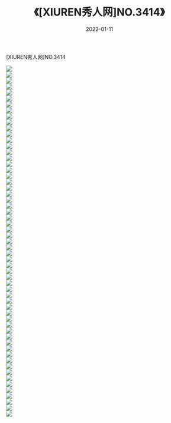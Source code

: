 ﻿---
layout: post
title:  《[XIUREN秀人网]NO.3414》
date:   2022-01-11
img: http://pic.660000.xyz/1:/秀人网/秀人网第04部分/[XIUREN秀人网]NO.3414/000.jpg
categories: [美女, 清纯, 唯美]
---

[XIUREN秀人网]NO.3414

 ![](http://pic.660000.xyz/1:/秀人网/秀人网第04部分/[XIUREN秀人网]NO.3414/001.jpg) <br>![](http://pic.660000.xyz/1:/秀人网/秀人网第04部分/[XIUREN秀人网]NO.3414/002.jpg) <br>![](http://pic.660000.xyz/1:/秀人网/秀人网第04部分/[XIUREN秀人网]NO.3414/003.jpg) <br>![](http://pic.660000.xyz/1:/秀人网/秀人网第04部分/[XIUREN秀人网]NO.3414/004.jpg) <br>![](http://pic.660000.xyz/1:/秀人网/秀人网第04部分/[XIUREN秀人网]NO.3414/005.jpg) <br>![](http://pic.660000.xyz/1:/秀人网/秀人网第04部分/[XIUREN秀人网]NO.3414/006.jpg) <br>![](http://pic.660000.xyz/1:/秀人网/秀人网第04部分/[XIUREN秀人网]NO.3414/007.jpg) <br>![](http://pic.660000.xyz/1:/秀人网/秀人网第04部分/[XIUREN秀人网]NO.3414/008.jpg) <br>![](http://pic.660000.xyz/1:/秀人网/秀人网第04部分/[XIUREN秀人网]NO.3414/009.jpg) <br>![](http://pic.660000.xyz/1:/秀人网/秀人网第04部分/[XIUREN秀人网]NO.3414/010.jpg) <br>![](http://pic.660000.xyz/1:/秀人网/秀人网第04部分/[XIUREN秀人网]NO.3414/011.jpg) <br>![](http://pic.660000.xyz/1:/秀人网/秀人网第04部分/[XIUREN秀人网]NO.3414/012.jpg) <br>![](http://pic.660000.xyz/1:/秀人网/秀人网第04部分/[XIUREN秀人网]NO.3414/013.jpg) <br>![](http://pic.660000.xyz/1:/秀人网/秀人网第04部分/[XIUREN秀人网]NO.3414/014.jpg) <br>![](http://pic.660000.xyz/1:/秀人网/秀人网第04部分/[XIUREN秀人网]NO.3414/015.jpg) <br>![](http://pic.660000.xyz/1:/秀人网/秀人网第04部分/[XIUREN秀人网]NO.3414/016.jpg) <br>![](http://pic.660000.xyz/1:/秀人网/秀人网第04部分/[XIUREN秀人网]NO.3414/017.jpg) <br>![](http://pic.660000.xyz/1:/秀人网/秀人网第04部分/[XIUREN秀人网]NO.3414/018.jpg) <br>![](http://pic.660000.xyz/1:/秀人网/秀人网第04部分/[XIUREN秀人网]NO.3414/019.jpg) <br>![](http://pic.660000.xyz/1:/秀人网/秀人网第04部分/[XIUREN秀人网]NO.3414/020.jpg) <br>![](http://pic.660000.xyz/1:/秀人网/秀人网第04部分/[XIUREN秀人网]NO.3414/021.jpg) <br>![](http://pic.660000.xyz/1:/秀人网/秀人网第04部分/[XIUREN秀人网]NO.3414/022.jpg) <br>![](http://pic.660000.xyz/1:/秀人网/秀人网第04部分/[XIUREN秀人网]NO.3414/023.jpg) <br>![](http://pic.660000.xyz/1:/秀人网/秀人网第04部分/[XIUREN秀人网]NO.3414/024.jpg) <br>![](http://pic.660000.xyz/1:/秀人网/秀人网第04部分/[XIUREN秀人网]NO.3414/025.jpg) <br>![](http://pic.660000.xyz/1:/秀人网/秀人网第04部分/[XIUREN秀人网]NO.3414/026.jpg) <br>![](http://pic.660000.xyz/1:/秀人网/秀人网第04部分/[XIUREN秀人网]NO.3414/027.jpg) <br>![](http://pic.660000.xyz/1:/秀人网/秀人网第04部分/[XIUREN秀人网]NO.3414/028.jpg) <br>![](http://pic.660000.xyz/1:/秀人网/秀人网第04部分/[XIUREN秀人网]NO.3414/029.jpg) <br>![](http://pic.660000.xyz/1:/秀人网/秀人网第04部分/[XIUREN秀人网]NO.3414/030.jpg) <br>![](http://pic.660000.xyz/1:/秀人网/秀人网第04部分/[XIUREN秀人网]NO.3414/031.jpg) <br>![](http://pic.660000.xyz/1:/秀人网/秀人网第04部分/[XIUREN秀人网]NO.3414/032.jpg) <br>![](http://pic.660000.xyz/1:/秀人网/秀人网第04部分/[XIUREN秀人网]NO.3414/033.jpg) <br>![](http://pic.660000.xyz/1:/秀人网/秀人网第04部分/[XIUREN秀人网]NO.3414/034.jpg) <br>![](http://pic.660000.xyz/1:/秀人网/秀人网第04部分/[XIUREN秀人网]NO.3414/035.jpg) <br>![](http://pic.660000.xyz/1:/秀人网/秀人网第04部分/[XIUREN秀人网]NO.3414/036.jpg) <br>![](http://pic.660000.xyz/1:/秀人网/秀人网第04部分/[XIUREN秀人网]NO.3414/037.jpg) <br>![](http://pic.660000.xyz/1:/秀人网/秀人网第04部分/[XIUREN秀人网]NO.3414/038.jpg) <br>![](http://pic.660000.xyz/1:/秀人网/秀人网第04部分/[XIUREN秀人网]NO.3414/039.jpg) <br>![](http://pic.660000.xyz/1:/秀人网/秀人网第04部分/[XIUREN秀人网]NO.3414/040.jpg) <br>![](http://pic.660000.xyz/1:/秀人网/秀人网第04部分/[XIUREN秀人网]NO.3414/041.jpg) <br>![](http://pic.660000.xyz/1:/秀人网/秀人网第04部分/[XIUREN秀人网]NO.3414/042.jpg) <br>![](http://pic.660000.xyz/1:/秀人网/秀人网第04部分/[XIUREN秀人网]NO.3414/043.jpg) <br>![](http://pic.660000.xyz/1:/秀人网/秀人网第04部分/[XIUREN秀人网]NO.3414/044.jpg) <br>![](http://pic.660000.xyz/1:/秀人网/秀人网第04部分/[XIUREN秀人网]NO.3414/045.jpg) <br>![](http://pic.660000.xyz/1:/秀人网/秀人网第04部分/[XIUREN秀人网]NO.3414/046.jpg) <br>![](http://pic.660000.xyz/1:/秀人网/秀人网第04部分/[XIUREN秀人网]NO.3414/047.jpg) <br>![](http://pic.660000.xyz/1:/秀人网/秀人网第04部分/[XIUREN秀人网]NO.3414/048.jpg) <br>![](http://pic.660000.xyz/1:/秀人网/秀人网第04部分/[XIUREN秀人网]NO.3414/049.jpg) <br>![](http://pic.660000.xyz/1:/秀人网/秀人网第04部分/[XIUREN秀人网]NO.3414/050.jpg) <br>![](http://pic.660000.xyz/1:/秀人网/秀人网第04部分/[XIUREN秀人网]NO.3414/051.jpg) <br>![](http://pic.660000.xyz/1:/秀人网/秀人网第04部分/[XIUREN秀人网]NO.3414/052.jpg) <br>![](http://pic.660000.xyz/1:/秀人网/秀人网第04部分/[XIUREN秀人网]NO.3414/053.jpg) <br>![](http://pic.660000.xyz/1:/秀人网/秀人网第04部分/[XIUREN秀人网]NO.3414/054.jpg) <br>![](http://pic.660000.xyz/1:/秀人网/秀人网第04部分/[XIUREN秀人网]NO.3414/055.jpg) <br>![](http://pic.660000.xyz/1:/秀人网/秀人网第04部分/[XIUREN秀人网]NO.3414/056.jpg) <br>![](http://pic.660000.xyz/1:/秀人网/秀人网第04部分/[XIUREN秀人网]NO.3414/057.jpg) <br>![](http://pic.660000.xyz/1:/秀人网/秀人网第04部分/[XIUREN秀人网]NO.3414/058.jpg) <br>![](http://pic.660000.xyz/1:/秀人网/秀人网第04部分/[XIUREN秀人网]NO.3414/059.jpg) <br>